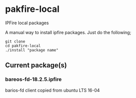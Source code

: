 # pakfire-local
IPFire local packages

A manual way to install ipfire packages. Just do the following;

    git clone
    cd pakfire-local
    ./install "package name"

## Current package(s)

### bareos-fd-18.2.5.ipfire

barios-fd client copied from ubuntu LTS 16-04
